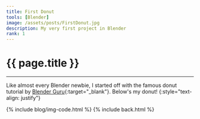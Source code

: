 ```yaml
---
title: First Donut
tools: [Blender]
image: /assets/posts/FirstDonut.jpg
description: My very first project in Blender
rank: 1
---
```


# **{{ page.title }}**
<hr class="short">

Like almost every Blender newbie, I started off with the famous donut tutorial by [Blender Guru](https://www.blenderguru.com){:target="_blank"}. Below's my donut!
{:style="text-align: justify"}

{% include blog/img-code.html %}
{% include back.html %}